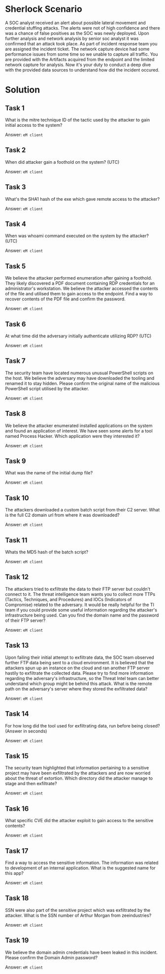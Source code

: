# Sherlock Scenario
A SOC analyst received an alert about possible lateral movement and credential stuffing attacks. The alerts were not of high confidence and there was a chance of false positives as the SOC was newly deployed. 
Upon further analysis and network analysis by senior soc analyst it was confirmed that an attack took place. As part of incident response team you are assigned the incident ticket. The network capture device had some performance issues from some time so we unable to capture all traffic. 
You are provided with the Artifacts acquired from the endpoint and the limited network capture for analysis. Now it's your duty to conduct a deep dive with the provided data sources to understand how did the incident occured.

# Solution
## Task 1
What is the mitre technique ID of the tactic used by the attacker to gain initial access to the system?

Answer: `eM client`

## Task 2
When did attacker gain a foothold on the system? (UTC)

Answer: `eM client`

## Task 3
What's the SHA1 hash of the exe which gave remote access to the attacker?

Answer: `eM client`

## Task 4
When was whoami command executed on the system by the attacker? (UTC)

Answer: `eM client`

## Task 5
We believe the attacker performed enumeration after gaining a foothold. They likely discovered a PDF document containing RDP credentials for an administrator's workstation. 
We believe the attacker accessed the contents of the file and utilised them to gain access to the endpoint. Find a way to recover contents of the PDF file and confirm the password.

Answer: `eM client`

## Task 6
At what time did the adversary initially authenticate utilizing RDP? (UTC)

Answer: `eM client`

## Task 7
The security team have located numerous unusual PowerShell scripts on the host. We believe the adversary may have downloaded the tooling and renamed it to stay hidden. 
Please confirm the original name of the malicious PowerShell script utilised by the attacker.

Answer: `eM client`

## Task 8
We believe the attacker enumerated installed applications on the system and found an application of interest. We have seen some alerts for a tool named Process Hacker. Which application were they interested it?

Answer: `eM client`

## Task 9
What was the name of the initial dump file?

Answer: `eM client`

## Task 10
The attackers downloaded a custom batch script from their C2 server. What is the full C2 domain url from where it was downloaded?

Answer: `eM client`

## Task 11
Whats the MD5 hash of the batch script?

Answer: `eM client`

## Task 12
The attackers tried to exfiltrate the data to their FTP server but couldn't connect to it. The threat intelligence team wants you to collect more TTPs (Tactics, Techniques, and Procedures) and IOCs (Indicators of Compromise) related to the adversary. 
It would be really helpful for the TI team if you could provide some useful information regarding the attacker's infrastructure being used. Can you find the domain name and the password of their FTP server?

Answer: `eM client`

## Task 13
Upon failing their initial attempt to exfiltrate data, the SOC team observed further FTP data being sent to a cloud environment. 
It is believed that the attackers spun up an instance on the cloud and ran another FTP server hastily to exfiltrate the collected data. 
Please try to find more information regarding the adversary's infrastructure, so the Threat Intel team can better understand which group might be behind this attack. What is the remote path on the adversary's server where they stored the exfiltrated data?

Answer: `eM client`

## Task 14
For how long did the tool used for exfiltrating data, run before being closed? (Answer in seconds)

Answer: `eM client`

## Task 15
The security team highlighted that information pertaining to a sensitive project may have been exfiltrated by the attackers and are now worried about the threat of extortion. Which directory did the attacker manage to stage and then exfiltrate?

Answer: `eM client`

## Task 16
What specific CVE did the attacker exploit to gain access to the sensitive contents?

Answer: `eM client`

## Task 17
Find a way to access the sensitive information. The information was related to development of an internal application. What is the suggested name for this app?

Answer: `eM client`

## Task 18
SSN were also part of the sensitive project which was exfiltrated by the attacker. What is the SSN number of Arthur Morgan from zeeindustries?

Answer: `eM client`

## Task 19
We believe the domain admin credentials have been leaked in this incident. Please confirm the Domain Admin password?

Answer: `eM client`
